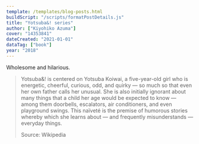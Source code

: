 ```yaml
---
template: /templates/blog-posts.html
buildScript: "/scripts/formatPostDetails.js"
title: "Yotsuba&! series"
author: ["Kiyohiko Azuma"]
cover: "14353841"
dateCreated: "2021-01-01"
dataTag: ["book"]
year: "2018"
---
```


Wholesome and hilarious.

> Yotsuba&! is centered on Yotsuba Koiwai, a five-year-old girl who is energetic, cheerful, curious, odd, and quirky — so much so that even her own father calls her unusual. She is also initially ignorant about many things that a child her age would be expected to know — among them doorbells, escalators, air conditioners, and even playground swings. This naïveté is the premise of humorous stories whereby which she learns about — and frequently misunderstands — everyday things.
>
> Source: Wikipedia
